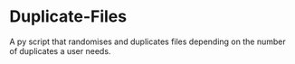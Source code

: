 # Duplicate-Files
A py script that randomises and duplicates files depending on the number of duplicates a user needs.
